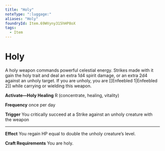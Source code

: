 ```yaml
---
title: "Holy"
noteType: ":luggage:"
aliases: "Holy"
foundryId: Item.69WVyny315hHP8oX
tags:
  - Item
---
```


# Holy

A holy weapon commands powerful celestial energy. Strikes made with it gain the holy trait and deal an extra 1d4 spirit damage, or an extra 2d4 against an unholy target. If you are unholy, you are [[Enfeebled 1|Enfeebled 2]] while carrying or wielding this weapon.

**Activate—Holy Healing** R (concentrate, healing, vitality)

**Frequency** once per day

**Trigger** You critically succeed at a Strike against an unholy creature with the weapon

* * *

**Effect** You regain HP equal to double the unholy creature’s level.

**Craft Requirements** You are holy.
